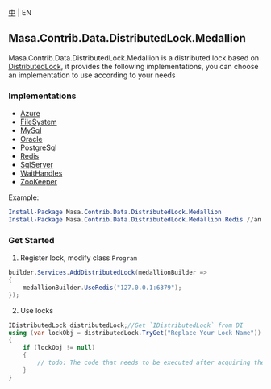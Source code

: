 [中](README.zh-CN.md) | EN

## Masa.Contrib.Data.DistributedLock.Medallion

Masa.Contrib.Data.DistributedLock.Medallion is a distributed lock based on [DistributedLock](https://github.com/madelson/DistributedLock), it provides the following implementations, you can choose an implementation to use according to your needs

### Implementations

- [Azure](../Masa.Contrib.Data.DistributedLock.Medallion.Azure/README.md)
- [FileSystem](../Masa.Contrib.Data.DistributedLock.Medallion.FileSystem/README.md)
- [MySql](../Masa.Contrib.Data.DistributedLock.Medallion.FileSystem/README.md)
- [Oracle](../Masa.Contrib.Data.DistributedLock.Medallion.FileSystem/README.md)
- [PostgreSql](../Masa.Contrib.Data.DistributedLock.Medallion.FileSystem/README.md)
- [Redis](../Masa.Contrib.Data.DistributedLock.Medallion.FileSystem/README.md)
- [SqlServer](../Masa.Contrib.Data.DistributedLock.Medallion.SqlServer/README.md)
- [WaitHandles](../Masa.Contrib.Data.DistributedLock.Medallion.FileSystem/README.md)
- [ZooKeeper](../Masa.Contrib.Data.DistributedLock.Medallion.ZooKeeper/README.md)

Example:

``` powershell
Install-Package Masa.Contrib.Data.DistributedLock.Medallion
Install-Package Masa.Contrib.Data.DistributedLock.Medallion.Redis //an example of Redis
```

### Get Started

1. Register lock, modify class `Program`

``` C#
builder.Services.AddDistributedLock(medallionBuilder =>
{
    medallionBuilder.UseRedis("127.0.0.1:6379");
});
```

2. Use locks

``` C#
IDistributedLock distributedLock;//Get `IDistributedLock` from DI
using (var lockObj = distributedLock.TryGet("Replace Your Lock Name"))
{
    if (lockObj != null)
    {
        // todo: The code that needs to be executed after acquiring the distributed lock
    }
}
```